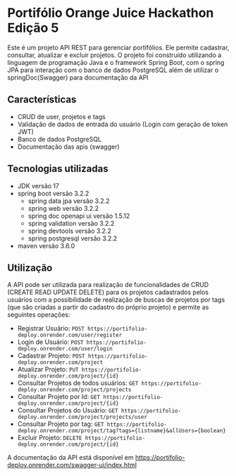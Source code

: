 # Portifólio Orange Juice Hackathon Edição 5

Este é um projeto API REST para gerenciar portifólios. Ele permite cadastrar, consultar, atualizar e excluir projetos.
O projeto foi construído utilizando a linguagem de programação Java e o framework Spring Boot, com o spring JPA para
interação com o banco de dados PostgreSQL além de utilizar o springDoc(Swagger) para documentação da API

## Características

- CRUD de user, projetos e tags
- Validação de dados de entrada do usuário (Login com geração de token JWT)
- Banco de dados PostgreSQL
- Documentação das apis (swagger)

## Tecnologias utilizadas

- JDK versão 17
- spring boot versão 3.2.2
  - spring data jpa versão 3.2.2
  - spring web versão 3.2.2
  - spring doc openapi ui versão 1.5.12
  - spring validation versão 3.2.2
  - spring devtools versão 3.2.2
  - spring postgresql versão 3.2.2
- maven versão 3.6.0

## Utilização

A API pode ser utilizada para realização de funcionalidades de CRUD (CREATE READ UPDATE DELETE) para os projetos
cadastrados pelos usuários com a possibilidade de realização de buscas de projetos por tags
(que são criadas a partir do cadastro do próprio projeto) e permite as seguintes operações:

- Registrar Usuário: `POST https://portifolio-deploy.onrender.com/user/register`
- Login de Usuário: `POST https://portifolio-deploy.onrender.com/user/login`
- Cadastrar Projeto: `POST https://portifolio-deploy.onrender.com/project`
- Atualizar Projeto: `PUT https://portifolio-deploy.onrender.com/project/{id}`
- Consultar Projetos de todos usuários: `GET https://portifolio-deploy.onrender.com/project/projects`
- Consultar Projeto por Id: `GET https://portifolio-deploy.onrender.com/project/{id}`
- Consultar Projetos do Usuário: `GET https://portifolio-deploy.onrender.com/project/projects/user`
- Consultar Projeto por tag: `GET https://portifolio-deploy.onrender.com/project/tag?tags={listname}&allUsers={boolean}`
- Excluir Projeto: `DELETE https://portifolio-deploy.onrender.com/project/{id}`

A documentação da API está disponível em https://portifolio-deploy.onrender.com/swagger-ui/index.html
